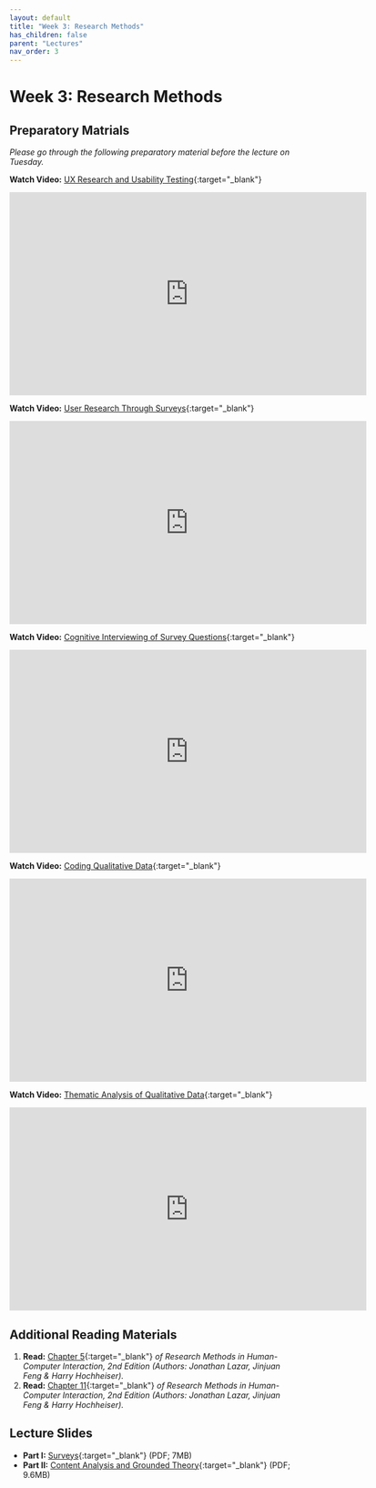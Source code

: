 ```yaml
---
layout: default
title: "Week 3: Research Methods"
has_children: false
parent: "Lectures"
nav_order: 3
---
```


# Week 3: Research Methods

## Preparatory Matrials

_Please go through the following preparatory material before the lecture on Tuesday._

**Watch Video:** [UX Research and Usability Testing](https://youtu.be/QD-clxkLnrE?si=kTyy0skXSkF16kiK){:target="\_blank"}

<iframe width="627" height="357" src="https://www.youtube.com/embed/QD-clxkLnrE?si=8C9YHhWKQ2UUp4w6" title="UX Research and Usability Testing - Designer vs. Developer | Chrome for Developers" frameborder="0" allow="accelerometer; autoplay; clipboard-write; encrypted-media; gyroscope; picture-in-picture; web-share" allowfullscreen></iframe>

**Watch Video:** [User Research Through Surveys](https://youtu.be/bi2JMRpL9Ik?si=7m4Jm8MH-xpmyQxC){:target="\_blank"}

<iframe width="627" height="357" src="https://www.youtube.com/embed/bi2JMRpL9Ik?si=_HM8_xPICa9BeYl3" title="User Research Through Surveys | UX Mastery" frameborder="0" allow="accelerometer; autoplay; clipboard-write; encrypted-media; gyroscope; picture-in-picture; web-share" allowfullscreen></iframe>

**Watch Video:** [Cognitive Interviewing of Survey Questions](https://youtu.be/_nCGXMK8XQI?si=tMKR7nr1mxSpREQJ){:target="\_blank"}

<iframe width="627" height="357" src="https://www.youtube.com/embed/_nCGXMK8XQI?si=tMKR7nr1mxSpREQJ" title="How to create bulletproof survey questions? | David Travis" frameborder="0" allow="accelerometer; autoplay; clipboard-write; encrypted-media; gyroscope; picture-in-picture; web-share" allowfullscreen></iframe>

**Watch Video:** [Coding Qualitative Data](https://youtu.be/lYzhgMZii3o?si=oUFIJRCky9upFxFT){:target="\_blank"}

<iframe width="627" height="357" src="https://www.youtube.com/embed/lYzhgMZii3o?si=jND0zpMbhP-7xkYM" title="Coding Qualitative Data | Quirkos" frameborder="0" allow="accelerometer; autoplay; clipboard-write; encrypted-media; gyroscope; picture-in-picture; web-share" allowfullscreen></iframe>

**Watch Video:** [Thematic Analysis of Qualitative Data](https://youtu.be/KUZ6iGvJlGI?si=pwDg5je7bicxLs77){:target="\_blank"}

<iframe width="627" height="357" src="https://www.youtube.com/embed/KUZ6iGvJlGI?si=pwDg5je7bicxLs77" title="Thematic Analysis of Qualitative Data | NNgroup" frameborder="0" allow="accelerometer; autoplay; clipboard-write; encrypted-media; gyroscope; picture-in-picture; web-share" allowfullscreen></iframe>

## Additional Reading Materials

1.  **Read:** [Chapter 5](https://brightspace.tudelft.nl/content/enforced/596488-IOB6-E8+2023+3/HCI-Book/Chapter-5---Surveys_2017_Research-Methods-in-Human-Computer-Interaction.pdf?isCourseFile=true&ou=596488){:target="\_blank"} _of Research Methods in Human-Computer Interaction, 2nd Edition (Authors: Jonathan Lazar, Jinjuan Feng & Harry Hochheiser)._
2.  **Read:** [Chapter 11](https://brightspace.tudelft.nl/content/enforced/596488-IOB6-E8+2023+3/HCI-Book/Chapter-11---Analyzing-qualitativ_2017_Research-Methods-in-Human-Computer-In.pdf?isCourseFile=true&ou=596488){:target="\_blank"} _of Research Methods in Human-Computer Interaction, 2nd Edition (Authors: Jonathan Lazar, Jinjuan Feng & Harry Hochheiser)._

## Lecture Slides

-   **Part I:** [Surveys](https://brightspace.tudelft.nl/content/enforced/596488-IOB6-E8+2023+3/Week%203/Lecture/24-03-1-Surveys.pdf?isCourseFile=true&ou=596488){:target="\_blank"} (PDF; 7MB)
-   **Part II:** [Content Analysis and Grounded Theory](https://brightspace.tudelft.nl/content/enforced/596488-IOB6-E8+2023+3/Week%203/Lecture/24-03-2-Content-Analysis.pdf?isCourseFile=true&ou=596488){:target="\_blank"} (PDF; 9.6MB)